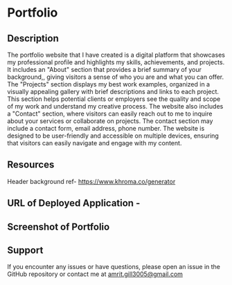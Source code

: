 # Portfolio

## Description
The portfolio website that I have created is a digital platform that showcases my professional profile and highlights my skills, achievements, and projects. It includes an "About" section that provides a brief summary of your background,, giving visitors a sense of who you are and what you can offer. The "Projects" section displays my best work examples, organized in a visually appealing gallery with brief descriptions and links to each project. This section helps potential clients or employers see the quality and scope of my work and understand my creative process. The website also includes a "Contact" section, where visitors can easily reach out to me  to inquire about your services or collaborate on projects. The contact section may include a contact form, email address, phone number. The website is designed to be user-friendly and accessible on multiple devices, ensuring that visitors can easily navigate and engage with my content. 


## Resources
 Header background ref- https://www.khroma.co/generator

## URL of Deployed Application -


## Screenshot of Portfolio


## Support 
If you encounter any issues or have questions, please open an issue in the GitHub repository or contact me at amrit.gill3005@gmail.com